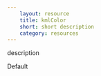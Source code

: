 ```yaml
---
    layout: resource
    title: kmlColor
    short: short description
    category: resources
---
```


description

Default

